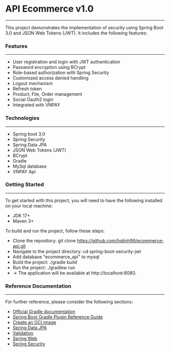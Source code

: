 # API Ecommerce  v1.0
<hr>
This project demonstrates the implementation of security using Spring Boot 3.0 and JSON Web Tokens (JWT). It includes the following features:


### Features
<hr>

* User registration and login with JWT authentication
* Password encryption using BCrypt
* Role-based authorization with Spring Security
* Customized access denied handling
* Logout mechanism
* Refresh token
* Product, File, Order management
* Social Oauth2 login
* Integrated with VNPAY

### Technologies
<hr>

* Spring boot 3.0 
* Spring Security
* Spring Data JPA
* JSON Web Tokens (JWT)
* BCrypt 
* Gradle
* MySql database
* VNPAY Api

### Getting Started
<hr>
To get started with this project, you will need to have the following installed on your local machine:

* JDK 17+
* Maven 3+ 

To build and run the project, follow these steps:

* Clone the repository: git clone https://github.com/hqlinh99/ecommerce-api.git
* Navigate to the project directory: cd spring-boot-security-jwt
* Add database "ecommerce_api" to mysql
* Build the project: ./gradle build
* Run the project: ./gradlew run
* -> The application will be available at http://localhost:8080.

### Reference Documentation
<hr>
For further reference, please consider the following sections:

* [Official Gradle documentation](https://docs.gradle.org)
* [Spring Boot Gradle Plugin Reference Guide](https://docs.spring.io/spring-boot/docs/3.2.2/gradle-plugin/reference/html/)
* [Create an OCI image](https://docs.spring.io/spring-boot/docs/3.2.2/gradle-plugin/reference/html/#build-image)
* [Spring Data JPA](https://docs.spring.io/spring-boot/docs/3.2.2/reference/htmlsingle/index.html#data.sql.jpa-and-spring-data)
* [Validation](https://docs.spring.io/spring-boot/docs/3.2.2/reference/htmlsingle/index.html#io.validation)
* [Spring Web](https://docs.spring.io/spring-boot/docs/3.2.2/reference/htmlsingle/index.html#web)
* [Spring Security](https://docs.spring.io/spring-boot/docs/3.2.2/reference/htmlsingle/index.html#web.security)